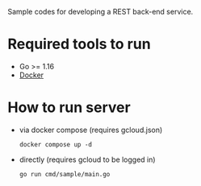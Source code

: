 Sample codes for developing a REST back-end service.

# Required tools to run
- Go >= 1.16
- [Docker](https://www.docker.com/products/docker-desktop)

# How to run server
- via docker compose (requires gcloud.json)
    ```
    docker compose up -d
    ```
- directly (requires gcloud to be logged in)
    ```
    go run cmd/sample/main.go
    ```
